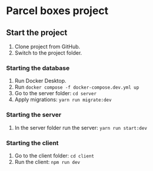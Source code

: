 # Parcel boxes project

## Start the project
1. Clone project from GitHub. 
2. Switch to the project folder.

### Starting the database
1. Run Docker Desktop.
2. Run
```docker compose -f docker-compose.dev.yml up```
3. Go to the server folder:
```cd server```
4. Apply migrations:
```yarn run migrate:dev```

### Starting the server
1. In the server folder run the server:
```yarn run start:dev```

### Starting the client
1. Go to the client folder:
```cd client```
2. Run the client:
```npm run dev```